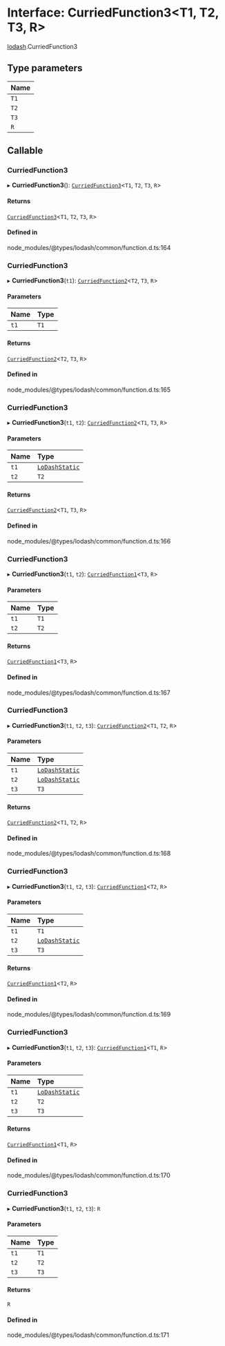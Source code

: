 # Interface: CurriedFunction3\<T1, T2, T3, R\>

[lodash](../modules/lodash.md).CurriedFunction3

## Type parameters

| Name |
| :--- |
| `T1` |
| `T2` |
| `T3` |
| `R`  |

## Callable

### CurriedFunction3

▸ **CurriedFunction3**(): [`CurriedFunction3`](lodash.CurriedFunction3.md)\<`T1`, `T2`, `T3`, `R`\>

#### Returns

[`CurriedFunction3`](lodash.CurriedFunction3.md)\<`T1`, `T2`, `T3`, `R`\>

#### Defined in

node_modules/@types/lodash/common/function.d.ts:164

### CurriedFunction3

▸ **CurriedFunction3**(`t1`): [`CurriedFunction2`](lodash.CurriedFunction2.md)\<`T2`, `T3`, `R`\>

#### Parameters

| Name | Type |
| :--- | :--- |
| `t1` | `T1` |

#### Returns

[`CurriedFunction2`](lodash.CurriedFunction2.md)\<`T2`, `T3`, `R`\>

#### Defined in

node_modules/@types/lodash/common/function.d.ts:165

### CurriedFunction3

▸ **CurriedFunction3**(`t1`, `t2`): [`CurriedFunction2`](lodash.CurriedFunction2.md)\<`T1`, `T3`,
`R`\>

#### Parameters

| Name | Type                                     |
| :--- | :--------------------------------------- |
| `t1` | [`LoDashStatic`](lodash.LoDashStatic.md) |
| `t2` | `T2`                                     |

#### Returns

[`CurriedFunction2`](lodash.CurriedFunction2.md)\<`T1`, `T3`, `R`\>

#### Defined in

node_modules/@types/lodash/common/function.d.ts:166

### CurriedFunction3

▸ **CurriedFunction3**(`t1`, `t2`): [`CurriedFunction1`](lodash.CurriedFunction1.md)\<`T3`, `R`\>

#### Parameters

| Name | Type |
| :--- | :--- |
| `t1` | `T1` |
| `t2` | `T2` |

#### Returns

[`CurriedFunction1`](lodash.CurriedFunction1.md)\<`T3`, `R`\>

#### Defined in

node_modules/@types/lodash/common/function.d.ts:167

### CurriedFunction3

▸ **CurriedFunction3**(`t1`, `t2`, `t3`): [`CurriedFunction2`](lodash.CurriedFunction2.md)\<`T1`,
`T2`, `R`\>

#### Parameters

| Name | Type                                     |
| :--- | :--------------------------------------- |
| `t1` | [`LoDashStatic`](lodash.LoDashStatic.md) |
| `t2` | [`LoDashStatic`](lodash.LoDashStatic.md) |
| `t3` | `T3`                                     |

#### Returns

[`CurriedFunction2`](lodash.CurriedFunction2.md)\<`T1`, `T2`, `R`\>

#### Defined in

node_modules/@types/lodash/common/function.d.ts:168

### CurriedFunction3

▸ **CurriedFunction3**(`t1`, `t2`, `t3`): [`CurriedFunction1`](lodash.CurriedFunction1.md)\<`T2`,
`R`\>

#### Parameters

| Name | Type                                     |
| :--- | :--------------------------------------- |
| `t1` | `T1`                                     |
| `t2` | [`LoDashStatic`](lodash.LoDashStatic.md) |
| `t3` | `T3`                                     |

#### Returns

[`CurriedFunction1`](lodash.CurriedFunction1.md)\<`T2`, `R`\>

#### Defined in

node_modules/@types/lodash/common/function.d.ts:169

### CurriedFunction3

▸ **CurriedFunction3**(`t1`, `t2`, `t3`): [`CurriedFunction1`](lodash.CurriedFunction1.md)\<`T1`,
`R`\>

#### Parameters

| Name | Type                                     |
| :--- | :--------------------------------------- |
| `t1` | [`LoDashStatic`](lodash.LoDashStatic.md) |
| `t2` | `T2`                                     |
| `t3` | `T3`                                     |

#### Returns

[`CurriedFunction1`](lodash.CurriedFunction1.md)\<`T1`, `R`\>

#### Defined in

node_modules/@types/lodash/common/function.d.ts:170

### CurriedFunction3

▸ **CurriedFunction3**(`t1`, `t2`, `t3`): `R`

#### Parameters

| Name | Type |
| :--- | :--- |
| `t1` | `T1` |
| `t2` | `T2` |
| `t3` | `T3` |

#### Returns

`R`

#### Defined in

node_modules/@types/lodash/common/function.d.ts:171
